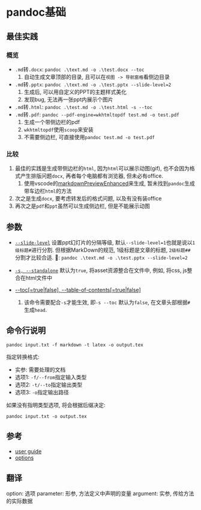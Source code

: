 # pandoc基础


## 最佳实践

### 概览
- `.md`转`.docx`: `pandoc .\text.md -o .\test.docx --toc`
    1. 自动生成文章顶部的目录, 且可以在`视图 -> 导航窗格`看侧边目录
- `.md`转`.pptx`: `pandoc .\text.md -o .\test.pptx --slide-level=2`
    1. 生成后, 可以用自定义的PPT的主题样式美化
    2. 发现bug, 无法再一张ppt内展示个图片
- `.md`转`.html`: `pandoc .\test.md -o .\test.html -s --toc`
- `.md`转`.pdf`: `pandoc --pdf-engine=wkhtmltopdf test.md -o test.pdf`
    1. 生成一个带侧边栏的pdf
    2. `wkhtmltopdf`使用`scoop`来安装
    3. 不需要侧边栏, 可直接使用`pandoc test.md -o test.pdf`

### 比较
1. 最佳的实践是生成带侧边栏的`html`, 因为`html`可以展示动图(gif), 也不会因为格式产生排版问题`docx`, 再者每个电脑都有浏览器, 但未必有office.
    1. 使用vscode的[markdownPreviewEnhanced](./../../1%E7%BC%96%E8%BE%91%E5%99%A8/1vscode/MarkdownPreviewEnhanced.md)来生成, 暂未找到`pandoc`生成带车边栏`html`的方法
2. 次之是生成`docx`, 要考虑转发后的格式问题, 以及有没有装office
2. 再次之是`pdf`和`ppt`虽然可以生成侧边栏, 但是不能展示动图



## 参数

- [`--slide-level`](https://pandoc.org/MANUAL.html#structuring-the-slide-show)
    设置ppt幻灯片的分隔等级, 默认`--slide-level=1`也就是说以`1级标题#`进行分割. 但根据MarkDown的规范, 1级标题是文章的标题, `2级标题##`分割才比较合适.
    🍐: `pandoc .\text.md -o .\test.pptx --slide-level=2`


- [`-s, --standalone`](https://pandoc.org/MANUAL.html#option--standalone)
    默认为`true`, 将asset资源整合在文件中, 例如, 将css, js整合在html文件中

- [--toc[=true|false], --table-of-contents[=true|false]](https://pandoc.org/MANUAL.html#option--toc[)
    1. 该命令需要配合`-s`才能生效, 即`-s --toc`
    默认为`false`, 在文章头部根据`#`生成`head`. 


## 命令行说明

`pandoc input.txt -f markdown -t latex -o output.tex`

指定转换格式:
- 实参: 需要处理的文档
- 选项1: `-f/--from`指定输入类型
- 选项2: `-t/--to`指定输出类型
- 选项3: `-o`指定输出路径

如果没有指明类型选项, 将会根据后缀决定:

`pandoc input.txt -o output.tex`


## 参考
- [user guide](https://pandoc.org/MANUAL.html)
- [options](https://pandoc.org/MANUAL.html#general-options)



## 翻译
option: 选项
parameter: 形参, 方法定义中声明的变量
argument: 实参, 传给方法的实际数据
